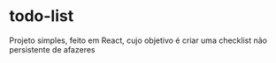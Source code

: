 # todo-list
Projeto simples, feito em React, cujo objetivo é criar uma checklist não persistente de afazeres
